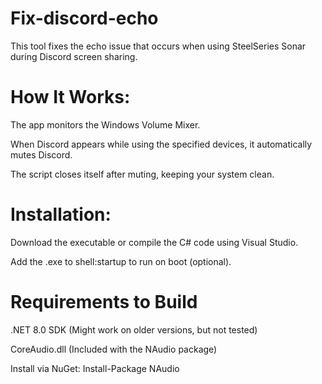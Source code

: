 # Fix-discord-echo
This tool fixes the echo issue that occurs when using SteelSeries Sonar during Discord screen sharing.


# How It Works:
The app monitors the Windows Volume Mixer.

When Discord appears while using the specified devices, it automatically mutes Discord.

The script closes itself after muting, keeping your system clean.

# Installation:
Download the executable or compile the C# code using Visual Studio.

Add the .exe to shell:startup to run on boot (optional).


# Requirements to Build
.NET 8.0 SDK (Might work on older versions, but not tested)

CoreAudio.dll (Included with the NAudio package)

Install via NuGet: Install-Package NAudio
